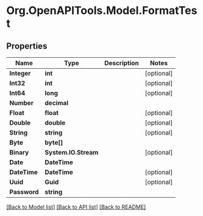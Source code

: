 
# Org.OpenAPITools.Model.FormatTest

## Properties

Name | Type | Description | Notes
------------ | ------------- | ------------- | -------------
**Integer** | **int** |  | [optional] 
**Int32** | **int** |  | [optional] 
**Int64** | **long** |  | [optional] 
**Number** | **decimal** |  | 
**Float** | **float** |  | [optional] 
**Double** | **double** |  | [optional] 
**String** | **string** |  | [optional] 
**Byte** | **byte[]** |  | 
**Binary** | **System.IO.Stream** |  | [optional] 
**Date** | **DateTime** |  | 
**DateTime** | **DateTime** |  | [optional] 
**Uuid** | **Guid** |  | [optional] 
**Password** | **string** |  | 

[[Back to Model list]](../README.md#documentation-for-models)
[[Back to API list]](../README.md#documentation-for-api-endpoints)
[[Back to README]](../README.md)

